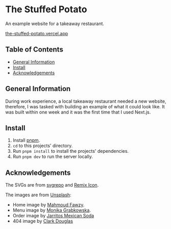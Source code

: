 # The Stuffed Potato

An example website for a takeaway restaurant.

[the-stuffed-potato.vercel.app](https://the-stuffed-potato.vercel.app/)

## Table of Contents

- [General Information](#general-information)
- [Install](#install)
- [Acknowledgements](#acknowledgements)

## General Information

During work experience, a local takeaway restaurant needed a new website, therefore, I was tasked with building an example of what it could look like. It was built within one week and it was the first time that I used Next.js.

## Install

1. Install [pnpm](https://pnpm.io/installation).
2. `cd` to this projects' directory.
3. Run `pnpm install` to install the projects' dependencies.
4. Run `pnpm dev` to run the server locally.

## Acknowledgements

The SVGs are from [svgrepo](https://svgrepo.com) and [Remix Icon](https://github.com/Remix-Design/remixicon).

The images are from [Unsplash](https://unsplash.com):

- Home image by [Mahmoud Fawzy](https://unsplash.com/@mahmoud_fawzy100).
- Menu image by [Monika Grabkowska](https://unsplash.com/@moniqa).
- Order image by [Jarritos Mexican Soda](https://unsplash.com/@jarritos)
- 404 image by [Clark Douglas](https://unsplash.com/@clark_douglas)
